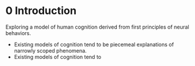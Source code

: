 # 0 Introduction

Exploring a model of human cognition derived from first principles of neural behaviors.

* Existing models of cognition tend to be piecemeal explanations of narrowly scoped phenomena.
* Existing models of cognition tend to 



